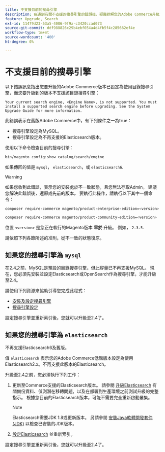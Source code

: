 ```yaml
---
title: 不支援目前的搜尋引擎
description: 在遇到有關不支援的搜尋引擎的錯誤後，疑難排解您的Adobe Commerce升級。
feature: Upgrade, Search
exl-id: 11479d23-53a5-4086-9f9a-c3420ccad073
source-git-commit: ddf988826c29b4ebf054a4d4fb5f4c285662ef4e
workflow-type: tm+mt
source-wordcount: '400'
ht-degree: 0%

---
```


# 不支援目前的搜尋引擎

以下錯誤訊息指出您要升級的Adobe Commerce版本已設定為使用目錄搜尋引擎，而您要升級到的版本不支援該目錄搜尋引擎：

```terminal
Your current search engine, <Engine Name>, is not supported. You must install a supported search engine before upgrading. See the System Upgrade Guide for more information.
```

此錯誤表示在舊版Adobe Commerce中，有下列條件之一為true：

- 搜尋引擎設定為MySQL。
- 搜尋引擎設定為不再支援的Elasticsearch版本。

使用以下命令檢查目前的搜尋引擎：

```bash
bin/magento config:show catalog/search/engine
```

如果傳回的值是 `mysql`， `elasticsearch`，或 `elasticsearch6`.

>[!WARNING]
>
>如果您收到此錯誤，表示您的安裝處於不一致狀態，且您無法存取Admin。 建議您解決此錯誤後，還原成先前的版本。 要執行此操作，請執行以下其中一個命令：
>
>```bash
>composer require-commerce magento/product-enterprise-edition=<version>
>```
>
>```bash
>composer require-commerce magento/product-community-edition=<version>
>```
>
>位置 `<version>` 是您正在執行的Magento版本 **早於** 升級。 例如， `2.3.5`.

請依照下列各節所述的准則，從不一致的狀態復原。

## 如果您的搜尋引擎為 `mysql`

在2.4之前，MySQL是預設的目錄搜尋引擎，但此容量已不再支援MySQL。 現在，您必須先安裝並設定Elasticsearch或OpenSearch作為搜尋引擎，才能升級至2.4。

請使用下列資源來協助引導您完成此程式：

- [安裝及設定搜尋引擎](../../configuration/search/overview-search.md)
- [搜尋引擎設定](../../configuration/search/configure-search-engine.md)

設定搜尋引擎並重新索引後，您就可以升級至2.4了。

## 如果您的搜尋引擎為 `elasticsearch`

不再支援Elasticsearch6及舊版。

值 `elasticsearch` 表示您的Adobe Commerce低階版本設定為使用Elasticsearch2.x。不再支援此版本的Elasticsearch。

升級至2.4之前，您必須執行下列工作：

1. 更新至Commerce支援的Elasticsearch版本。 請參閱 [升級Elasticsearch](https://www.elastic.co/guide/en/elasticsearch/reference/current/setup-upgrade.html) 有關備份資料、偵測潛在移轉問題，以及在部署到生產環境之前測試升級的完整指示。 根據您目前的Elasticsearch版本，可能不需要完全重新啟動叢集。

   >[!NOTE]
   >
   >Elasticsearch需要JDK 1.8或更新版本。 另請參閱 [安裝Java軟體開發套件(JDK)](../../installation/prerequisites/search-engine/overview.md#install-the-java-software-development-kit-jdk) 以檢查已安裝的JDK版本。

1. [設定Elasticsearch](../../configuration/search/configure-search-engine.md) 並重新索引。

設定搜尋引擎並重新索引後，您就可以升級至2.4了。
